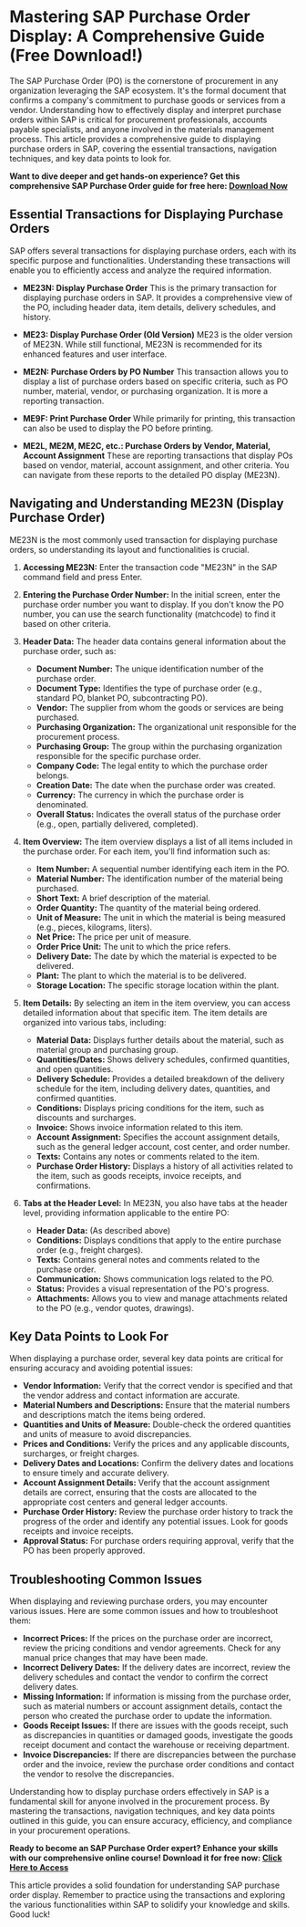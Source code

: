 # Mastering SAP Purchase Order Display: A Comprehensive Guide (Free Download!)

The SAP Purchase Order (PO) is the cornerstone of procurement in any organization leveraging the SAP ecosystem. It's the formal document that confirms a company's commitment to purchase goods or services from a vendor. Understanding how to effectively display and interpret purchase orders within SAP is critical for procurement professionals, accounts payable specialists, and anyone involved in the materials management process. This article provides a comprehensive guide to displaying purchase orders in SAP, covering the essential transactions, navigation techniques, and key data points to look for.

**Want to dive deeper and get hands-on experience? Get this comprehensive SAP Purchase Order guide for free here: [Download Now](https://udemywork.com/display-purchase-order-sap)**

## Essential Transactions for Displaying Purchase Orders

SAP offers several transactions for displaying purchase orders, each with its specific purpose and functionalities. Understanding these transactions will enable you to efficiently access and analyze the required information.

*   **ME23N: Display Purchase Order** This is the primary transaction for displaying purchase orders in SAP. It provides a comprehensive view of the PO, including header data, item details, delivery schedules, and history.

*   **ME23: Display Purchase Order (Old Version)** ME23 is the older version of ME23N. While still functional, ME23N is recommended for its enhanced features and user interface.

*   **ME2N: Purchase Orders by PO Number** This transaction allows you to display a list of purchase orders based on specific criteria, such as PO number, material, vendor, or purchasing organization.  It is more a reporting transaction.

*   **ME9F: Print Purchase Order** While primarily for printing, this transaction can also be used to display the PO before printing.

*   **ME2L, ME2M, ME2C, etc.: Purchase Orders by Vendor, Material, Account Assignment** These are reporting transactions that display POs based on vendor, material, account assignment, and other criteria. You can navigate from these reports to the detailed PO display (ME23N).

## Navigating and Understanding ME23N (Display Purchase Order)

ME23N is the most commonly used transaction for displaying purchase orders, so understanding its layout and functionalities is crucial.

1.  **Accessing ME23N:** Enter the transaction code "ME23N" in the SAP command field and press Enter.

2.  **Entering the Purchase Order Number:** In the initial screen, enter the purchase order number you want to display.  If you don't know the PO number, you can use the search functionality (matchcode) to find it based on other criteria.

3.  **Header Data:** The header data contains general information about the purchase order, such as:
    *   **Document Number:** The unique identification number of the purchase order.
    *   **Document Type:**  Identifies the type of purchase order (e.g., standard PO, blanket PO, subcontracting PO).
    *   **Vendor:** The supplier from whom the goods or services are being purchased.
    *   **Purchasing Organization:** The organizational unit responsible for the procurement process.
    *   **Purchasing Group:** The group within the purchasing organization responsible for the specific purchase order.
    *   **Company Code:** The legal entity to which the purchase order belongs.
    *   **Creation Date:** The date when the purchase order was created.
    *   **Currency:** The currency in which the purchase order is denominated.
    *   **Overall Status:**  Indicates the overall status of the purchase order (e.g., open, partially delivered, completed).

4.  **Item Overview:** The item overview displays a list of all items included in the purchase order. For each item, you'll find information such as:
    *   **Item Number:** A sequential number identifying each item in the PO.
    *   **Material Number:** The identification number of the material being purchased.
    *   **Short Text:** A brief description of the material.
    *   **Order Quantity:** The quantity of the material being ordered.
    *   **Unit of Measure:** The unit in which the material is being measured (e.g., pieces, kilograms, liters).
    *   **Net Price:** The price per unit of measure.
    *   **Order Price Unit:** The unit to which the price refers.
    *   **Delivery Date:** The date by which the material is expected to be delivered.
    *   **Plant:** The plant to which the material is to be delivered.
    *   **Storage Location:** The specific storage location within the plant.

5.  **Item Details:** By selecting an item in the item overview, you can access detailed information about that specific item.  The item details are organized into various tabs, including:
    *   **Material Data:** Displays further details about the material, such as material group and purchasing group.
    *   **Quantities/Dates:** Shows delivery schedules, confirmed quantities, and open quantities.
    *   **Delivery Schedule:** Provides a detailed breakdown of the delivery schedule for the item, including delivery dates, quantities, and confirmed quantities.
    *   **Conditions:**  Displays pricing conditions for the item, such as discounts and surcharges.
    *   **Invoice:** Shows invoice information related to this item.
    *   **Account Assignment:** Specifies the account assignment details, such as the general ledger account, cost center, and order number.
    *   **Texts:** Contains any notes or comments related to the item.
    *   **Purchase Order History:**  Displays a history of all activities related to the item, such as goods receipts, invoice receipts, and confirmations.

6.  **Tabs at the Header Level:** In ME23N, you also have tabs at the header level, providing information applicable to the entire PO:
    *   **Header Data:**  (As described above)
    *   **Conditions:** Displays conditions that apply to the entire purchase order (e.g., freight charges).
    *   **Texts:** Contains general notes and comments related to the purchase order.
    *   **Communication:** Shows communication logs related to the PO.
    *   **Status:**  Provides a visual representation of the PO's progress.
    *   **Attachments:**  Allows you to view and manage attachments related to the PO (e.g., vendor quotes, drawings).

## Key Data Points to Look For

When displaying a purchase order, several key data points are critical for ensuring accuracy and avoiding potential issues:

*   **Vendor Information:** Verify that the correct vendor is specified and that the vendor address and contact information are accurate.
*   **Material Numbers and Descriptions:** Ensure that the material numbers and descriptions match the items being ordered.
*   **Quantities and Units of Measure:**  Double-check the ordered quantities and units of measure to avoid discrepancies.
*   **Prices and Conditions:** Verify the prices and any applicable discounts, surcharges, or freight charges.
*   **Delivery Dates and Locations:** Confirm the delivery dates and locations to ensure timely and accurate delivery.
*   **Account Assignment Details:**  Verify that the account assignment details are correct, ensuring that the costs are allocated to the appropriate cost centers and general ledger accounts.
*   **Purchase Order History:**  Review the purchase order history to track the progress of the order and identify any potential issues. Look for goods receipts and invoice receipts.
*   **Approval Status:**  For purchase orders requiring approval, verify that the PO has been properly approved.

## Troubleshooting Common Issues

When displaying and reviewing purchase orders, you may encounter various issues. Here are some common issues and how to troubleshoot them:

*   **Incorrect Prices:** If the prices on the purchase order are incorrect, review the pricing conditions and vendor agreements.  Check for any manual price changes that may have been made.
*   **Incorrect Delivery Dates:**  If the delivery dates are incorrect, review the delivery schedules and contact the vendor to confirm the correct delivery dates.
*   **Missing Information:** If information is missing from the purchase order, such as material numbers or account assignment details, contact the person who created the purchase order to update the information.
*   **Goods Receipt Issues:** If there are issues with the goods receipt, such as discrepancies in quantities or damaged goods, investigate the goods receipt document and contact the warehouse or receiving department.
*   **Invoice Discrepancies:**  If there are discrepancies between the purchase order and the invoice, review the purchase order conditions and contact the vendor to resolve the discrepancies.

Understanding how to display purchase orders effectively in SAP is a fundamental skill for anyone involved in the procurement process. By mastering the transactions, navigation techniques, and key data points outlined in this guide, you can ensure accuracy, efficiency, and compliance in your procurement operations.

**Ready to become an SAP Purchase Order expert? Enhance your skills with our comprehensive online course! Download it for free now: [Click Here to Access](https://udemywork.com/display-purchase-order-sap)**

This article provides a solid foundation for understanding SAP purchase order display. Remember to practice using the transactions and exploring the various functionalities within SAP to solidify your knowledge and skills.  Good luck!
